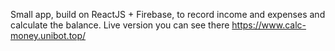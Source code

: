 Small app, build on ReactJS + Firebase, to record income and expenses and calculate the balance.
Live version you can see there https://www.calc-money.unibot.top/
